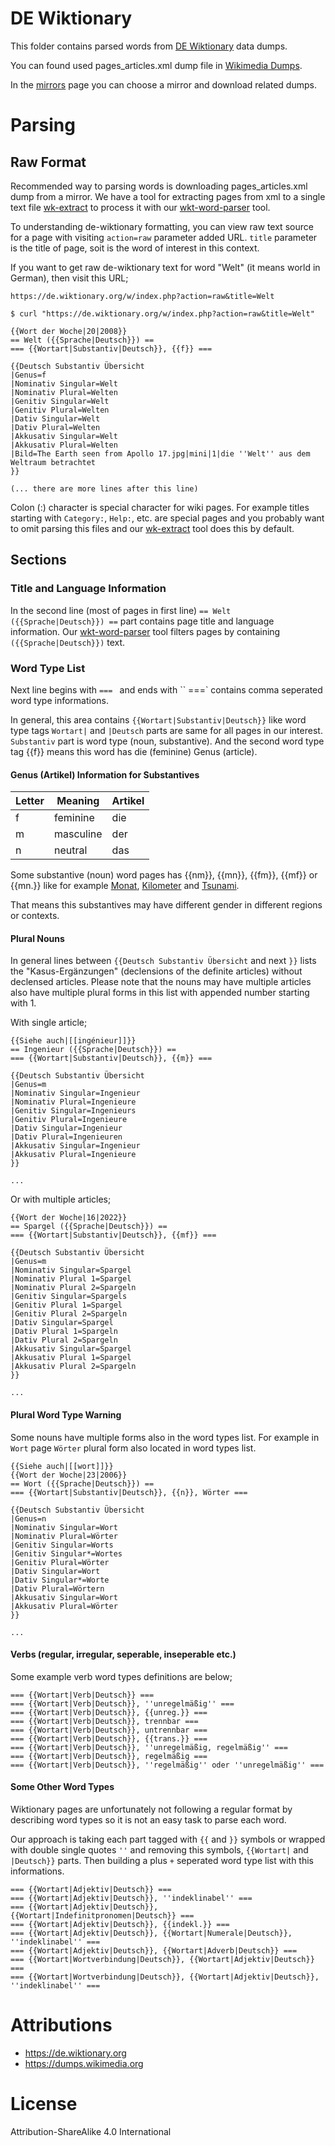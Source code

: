 # DE Wiktionary

This folder contains parsed words from 
[DE Wiktionary](https://de.wiktionary.org)
data dumps.

You can found used pages_articles.xml dump file in
[Wikimedia Dumps](https://dumps.wikimedia.org/).

In the [mirrors](https://dumps.wikimedia.org/mirrors.html)
page you can choose a mirror and download related dumps.

# Parsing

## Raw Format

Recommended way to parsing words is downloading pages_articles.xml dump
from a mirror. We have a tool for extracting pages from xml to a single
text file [wk-extract](../../tools/wk-extract) to process it with
our [wkt-word-parser](../../tools/wkt-wordparser) tool.

To understanding de-wiktionary formatting, you can view raw text source
for a page with visiting `action=raw` parameter added URL. `title` parameter 
is the title of page, soit is the word of interest in this context.

If you want to get raw de-wiktionary text for word "Welt" (it means world in German),
then visit this URL;

```
https://de.wiktionary.org/w/index.php?action=raw&title=Welt
```

```
$ curl "https://de.wiktionary.org/w/index.php?action=raw&title=Welt"

{{Wort der Woche|20|2008}}
== Welt ({{Sprache|Deutsch}}) ==
=== {{Wortart|Substantiv|Deutsch}}, {{f}} ===

{{Deutsch Substantiv Übersicht
|Genus=f
|Nominativ Singular=Welt
|Nominativ Plural=Welten
|Genitiv Singular=Welt
|Genitiv Plural=Welten
|Dativ Singular=Welt
|Dativ Plural=Welten
|Akkusativ Singular=Welt
|Akkusativ Plural=Welten
|Bild=The Earth seen from Apollo 17.jpg|mini|1|die ''Welt'' aus dem Weltraum betrachtet
}}

(... there are more lines after this line)
```

Colon (:) character is special character for wiki pages. For example titles starting with
`Category:`, `Help:`, etc. are special pages and you probably want to omit parsing this files
and our [wk-extract](../../tools/wk-extract) tool does this by default.

## Sections

### Title and Language Information
In the second line (most of pages in first line) `== Welt ({{Sprache|Deutsch}}) ==` part contains
page title and language information. Our [wkt-word-parser](../../tools/wkt-wordparser) tool filters
pages by containing `({{Sprache|Deutsch}})` text.


### Word Type List
Next line begins with `=== ` and ends with `` ===` contains comma seperated word type informations.

In general, this area contains `{{Wortart|Substantiv|Deutsch}}` like word type tags `Wortart|` and
`|Deutsch` parts are same for all pages in our interest. `Substantiv` part is word type (noun, substantive).
And the second word type tag {{f}} means this word has die (feminine) Genus (article).


#### Genus (Artikel) Information for Substantives
| Letter | Meaning   | Artikel |
| ------ | --------- | ------- |
| f      | feminine  | die     |
| m      | masculine | der     |
| n      | neutral   | das     |

Some substantive (noun) word pages has {{nm}}, {{mn}}, {{fm}}, {{mf}} or {{mn.}} like for example 
[Monat](https://de.wiktionary.org/w/index.php?action=raw&title=Monat), 
[Kilometer](https://de.wiktionary.org/w/index.php?action=raw&title=Kilometer) and 
[Tsunami](https://de.wiktionary.org/w/index.php?action=raw&title=Tsunami).

That means this substantives may have different gender in different regions or contexts.


#### Plural Nouns
In general lines between `{{Deutsch Substantiv Übersicht` and next `}}` lists the "Kasus-Ergänzungen"
(declensions of the definite articles) without declensed articles. Please note that the nouns may have
multiple articles also have multiple plural forms in this list with appended number starting with 1.

With single article;

```
{{Siehe auch|[[ingénieur]]}}
== Ingenieur ({{Sprache|Deutsch}}) ==
=== {{Wortart|Substantiv|Deutsch}}, {{m}} ===

{{Deutsch Substantiv Übersicht
|Genus=m
|Nominativ Singular=Ingenieur
|Nominativ Plural=Ingenieure
|Genitiv Singular=Ingenieurs
|Genitiv Plural=Ingenieure
|Dativ Singular=Ingenieur
|Dativ Plural=Ingenieuren
|Akkusativ Singular=Ingenieur
|Akkusativ Plural=Ingenieure
}}

...
```

Or with multiple articles;

```
{{Wort der Woche|16|2022}}
== Spargel ({{Sprache|Deutsch}}) ==
=== {{Wortart|Substantiv|Deutsch}}, {{mf}} ===

{{Deutsch Substantiv Übersicht
|Genus=m
|Nominativ Singular=Spargel
|Nominativ Plural 1=Spargel
|Nominativ Plural 2=Spargeln
|Genitiv Singular=Spargels
|Genitiv Plural 1=Spargel
|Genitiv Plural 2=Spargeln
|Dativ Singular=Spargel
|Dativ Plural 1=Spargeln
|Dativ Plural 2=Spargeln
|Akkusativ Singular=Spargel
|Akkusativ Plural 1=Spargel
|Akkusativ Plural 2=Spargeln
}}

...
```

#### Plural Word Type Warning
Some nouns have multiple forms also in the word types list. For example in `Wort` 
page `Wörter` plural form also located in word types list.

```
{{Siehe auch|[[wort]]}}
{{Wort der Woche|23|2006}}
== Wort ({{Sprache|Deutsch}}) ==
=== {{Wortart|Substantiv|Deutsch}}, {{n}}, Wörter ===

{{Deutsch Substantiv Übersicht
|Genus=n
|Nominativ Singular=Wort
|Nominativ Plural=Wörter
|Genitiv Singular=Worts
|Genitiv Singular*=Wortes
|Genitiv Plural=Wörter
|Dativ Singular=Wort
|Dativ Singular*=Worte
|Dativ Plural=Wörtern
|Akkusativ Singular=Wort
|Akkusativ Plural=Wörter
}}

...
```

#### Verbs (regular, irregular, seperable, inseperable etc.)
Some example verb word types definitions are below;

```
=== {{Wortart|Verb|Deutsch}} ===
=== {{Wortart|Verb|Deutsch}}, ''unregelmäßig'' ===
=== {{Wortart|Verb|Deutsch}}, {{unreg.}} ===
=== {{Wortart|Verb|Deutsch}}, trennbar ===
=== {{Wortart|Verb|Deutsch}}, untrennbar ===
=== {{Wortart|Verb|Deutsch}}, {{trans.}} ===
=== {{Wortart|Verb|Deutsch}}, ''unregelmäßig, regelmäßig'' ===
=== {{Wortart|Verb|Deutsch}}, regelmäßig ===
=== {{Wortart|Verb|Deutsch}}, ''regelmäßig'' oder ''unregelmäßig'' ===
```

#### Some Other Word Types
Wiktionary pages are unfortunately not following a regular format by
describing word types so it is not an easy task to parse each word.

Our approach is taking each part tagged with `{{` and `}}` symbols or wrapped with double
single quotes `''` and removing this symbols, `{{Wortart|` and `|Deutsch}}` parts. Then
building a plus `+` seperated word type list with this informations.

```
=== {{Wortart|Adjektiv|Deutsch}} ===
=== {{Wortart|Adjektiv|Deutsch}}, ''indeklinabel'' ===
=== {{Wortart|Adjektiv|Deutsch}}, {{Wortart|Indefinitpronomen|Deutsch}} ===
=== {{Wortart|Adjektiv|Deutsch}}, {{indekl.}} ===
=== {{Wortart|Adjektiv|Deutsch}}, {{Wortart|Numerale|Deutsch}}, ''indeklinabel'' ===
=== {{Wortart|Adjektiv|Deutsch}}, {{Wortart|Adverb|Deutsch}} ===
=== {{Wortart|Wortverbindung|Deutsch}}, {{Wortart|Adjektiv|Deutsch}} ===
=== {{Wortart|Wortverbindung|Deutsch}}, {{Wortart|Adjektiv|Deutsch}}, ''indeklinabel'' ===
```


# Attributions
* https://de.wiktionary.org
* https://dumps.wikimedia.org


# License
Attribution-ShareAlike 4.0 International
